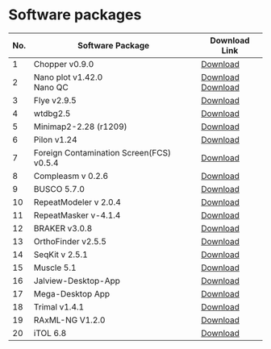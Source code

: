 # Software packages

| No. | Software Package | Download Link |
|-----|------------------|---------------|
| 1   | Chopper v0.9.0| [Download](https://github.com/wdecoster/chopper) |
| 2   | Nano plot v1.42.0 <br> Nano QC| [Download](https://github.com/wdecoster/NanoPlot) <br> [Download](https://github.com/wdecoster/nanoQC)|
| 3   | Flye v2.9.5 | [Download](https://github.com/mikolmogorov/Flye) |
| 4   | wtdbg2.5| [Download](https://github.com/ruanjue/wtdbg2) |
| 5   | Minimap2-2.28 (r1209) | [Download](https://github.com/lh3/minimap2) |
| 6   | Pilon v1.24 | [Download](https://github.com/broadinstitute/pilon)|
| 7   |  Foreign Contamination Screen(FCS) v0.5.4 | [Download](https://github.com/ncbi/fcs) |
| 8   | Compleasm v 0.2.6| [Download](https://github.com/huangnengCSU/compleasm) |
| 9   | BUSCO 5.7.0 | [Download](https://gitlab.com/ezlab/busco/-/tree/b5ec210f7d4f7491fdeda4d79920cd2426b1c08b) |
| 10  | RepeatModeler v 2.0.4 | [Download](https://github.com/Dfam-consortium/RepeatModeler) |
| 11  | RepeatMasker v-4.1.4 | [Download](https://www.repeatmasker.org/RepeatMasker/)|
| 12  | BRAKER v3.0.8 | [Download](https://github.com/Gaius-Augustus/BRAKER) |
| 13  | OrthoFinder v2.5.5 | [Download](https://github.com/davidemms/OrthoFinder) |
| 14  | SeqKit v 2.5.1 | [Download](https://github.com/shenwei356/seqkit) |
| 15  | Muscle 5.1 | [Download](https://github.com/rcedgar/muscle) |
| 16  | Jalview-Desktop-App | [Download](https://www.jalview.org/download/) |
| 17  | Mega-Desktop App | [Download](https://www.megasoftware.net/) |
| 18  | Trimal v1.4.1 | [Download](https://github.com/inab/trimal) |
| 19  | RAxML-NG V1.2.0 | [Download](https://github.com/amkozlov/raxml-ng) |
| 20  | iTOL 6.8 | [Download](https://itol.embl.de/) |

